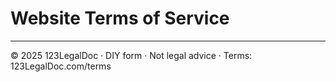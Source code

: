 # Website Terms of Service

---

© 2025 123LegalDoc · DIY form · Not legal advice · Terms: 123LegalDoc.com/terms
